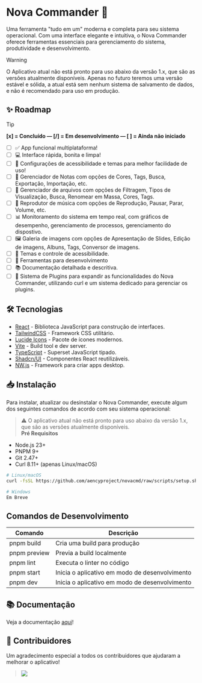 # Nova Commander 🚀

Uma ferramenta "tudo em um" moderna e completa para seu sistema operacional. Com uma interface elegante e intuitiva, o Nova Commander oferece ferramentas essenciais para gerenciamento do sistema, produtividade e desenvolvimento. <br>
> [!WARNING]
> O Aplicativo atual não está pronto para uso abaixo da versão 1.x, que são as versões atualmente disponíveis. Apenas no futuro teremos uma versão estável e sólida, a atual está sem nenhum sistema de salvamento de dados, e não é recomendado para uso em produção.

## ✨ Roadmap

> [!TIP]
> **[x] = Concluído — [/] = Em desenvolvimento  — [ ] = Ainda não iniciado**

- [ ] ✅ App funcional multiplataforma!
- [ ] 💻 Interface rápida, bonita e limpa!
- [ ] 🎨 Configurações de acessibilidade e temas para melhor facilidade de uso!
- [ ] 📝 Gerenciador de Notas com opções de Cores, Tags, Busca, Exportação, Importação, etc.
- [ ] 📂 Gerenciador de arquivos com opções de Filtragem, Tipos de Visualização, Busca, Renomear em Massa, Cores, Tags.
- [ ] 🎵 Reprodutor de música com opções de Reprodução, Pausar, Parar, Volume, etc.
- [ ] 📊 Monitoramento do sistema em tempo real, com gráficos de desempenho, gerenciamento de processos, gerenciamento do dispostivo.
- [ ] 🖼️ Galeria de imagens com opções de Apresentação de Slides, Edição de imagens, Albuns, Tags, Conversor de imagens.
- [ ] 🎨 Temas e controle de acessibilidade.
- [ ] 🔧 Ferramentas para desenvolvimento
- [ ] 📚 Documentação detalhada e descritiva.
- [ ] 🔗 Sistema de Plugins para expandir as funcionalidades do Nova Commander, utilizando curl e um sistema dedicado para gerenciar os plugins.

## 🛠️ Tecnologias

- [React](https://react.dev/) - Biblioteca JavaScript para construção de interfaces.
- [TailwindCSS](https://tailwindcss.com/) - Framework CSS utilitário.
- [Lucide Icons](https://lucide.dev/) - Pacote de ícones modernos.
- [Vite](https://vitejs.dev/) - Build tool e dev server.
- [TypeScript](https://www.typescriptlang.org/) - Superset JavaScript tipado.
- [Shadcn/UI](https://ui.shadcn.com/) - Componentes React reutilizáveis.
- [NW.js](https://nwjs.io/) - Framework para criar apps desktop.

## 📥 Instalação

Para instalar, atualizar ou desinstalar o Nova Commander, execute algum dos seguintes comandos de acordo com seu sistema operacional:

> ⚠️ O aplicativo atual não está pronto para uso abaixo da versão 1.x, que são as versões atualmente disponíveis.<br>
**Pré Requisitos**
- Node.js 23+
- PNPM 9+
- Git 2.47+
- Curl 8.11+ (apenas Linux/macOS)

```bash
# Linux/macOS
curl -fsSL https://github.com/aencyproject/novacmd/raw/scripts/setup.sh | bash
```

```powershell
# Windows
Em Breve
```
## Comandos de Desenvolvimento

| Comando          | Descrição                              |
|------------------|----------------------------------------|
| pnpm build     | Cria uma build para produção           |
| pnpm preview   | Previa a build localmente              |
| pnpm lint      | Executa o linter no código             |
| pnpm start | Inicia o aplicativo em modo de desenvolvimento |
| pnpm dev | Inicia o aplicativo em modo de desenvolvimento |

## 📚 Documentação
Veja a documentação [aqui](https://aency.vercel.app/novacmd/docs/)!

## 🤝 Contribuidores
Um agradecimento especial a todos os contribuidores que ajudaram a melhorar o aplicativo!<br>
> <img src="https://contrib.rocks/image?repo=aencyproject/novacmd" />